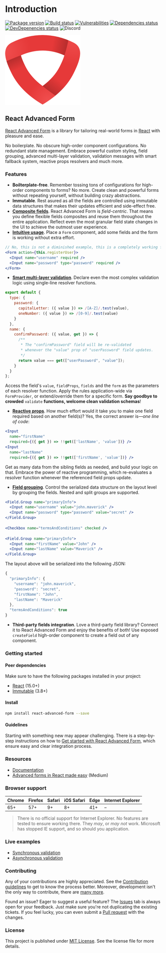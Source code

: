 # Introduction

[![Package version](https://img.shields.io/npm/v/react-advanced-form.svg)](https://www.npmjs.com/package/react-advanced-form) [![Build status](https://img.shields.io/circleci/project/github/kettanaito/react-advanced-form/master.svg)](https://circleci.com/gh/kettanaito/react-advanced-form) [![Vulnerabilities](https://snyk.io/test/github/kettanaito/react-advanced-form/badge.svg)](https://snyk.io/test/github/kettanaito/react-advanced-form) [![Dependencies status](https://img.shields.io/david/kettanaito/react-advanced-form.svg)](https://david-dm.org/kettanaito/react-advanced-form) [![DevDepenencies status](https://img.shields.io/david/dev/kettanaito/react-advanced-form.svg)](https://david-dm.org/kettanaito/react-advanced-form?type=dev) ![Discord](https://img.shields.io/discord/443325109311373313.svg)

![React Advanced Form](../.gitbook/assets/logo.png)

## React Advanced Form

[React Advanced Form](https://github.com/kettanaito/react-advanced-form) is a library for tailoring real-world forms in [React](https://reactjs.org/) with pleasure and ease.

No boilerplate. No obscure high-order component configurations. No redundant state management. Embrace powerful custom styling, field grouping, advanced multi-layer validation, validation messages with smart fallback system, reactive props resolvers and much more.

### Features

* **Boilterplate-free**. Remember tossing tons of configurations for high-order components to forms? No more. Create clean and powerful forms without repeating yourself, without building crazy abstractions.
* **Immutable**. Rest asured as all the fields are controlled using immutable data structures that makes their updates efficient and side-effect free.
* [**Composite fields**](https://kettanaito.gitbooks.io/react-advanced-form/docs/getting-started/creating-fields.html). React Advanced Form is _field-centric_. That means you define flexible fields composites and reuse them throughout the entire application. Reflect even the most granular field state changes in the UI to achieve the outmost user experience.
* [**Intuitive usage**](https://kettanaito.gitbooks.io/react-advanced-form/docs/getting-started/creating-form.html). Place a `Form` component, add some fields and the form is working without extra effort.

```jsx
// No, this is not a diminished example, this is a completely working form
<Form action={this.registerUser}>
  <Input name="username" required />
  <Input name="password" type="password" required />
</Form>
```

* [**Smart multi-layer validation**](https://kettanaito.gitbooks.io/react-advanced-form/docs/validation/logic.html). Declare even the most complex validation logic using single-line resolver functions.

```javascript
export default {
  type: {
    password: {
      capitalLetter: ({ value }) => /[A-Z]/.test(value),
      oneNumber: ({ value }) => /[0-9]/.test(value)
    }
  },
  name: {
    confirmPassword: ({ value, get }) => {
      /**
       * The "confirmPassword" field will be re-validated
       * whenever the "value" prop of "userPassword" field updates.
       */
      return value === get(["userPassword", "value"]);
    }
  }
};
```

Access the field's `value`, `fieldProps`, `fields` and the `form` as the parameters of each resolver function. Apply the rules application-wide via `FormProvider`, or extend/override them for a specific form. **Say goodbye to crowded** `validate` **functions, welcome clean validation schemas**!

* [**Reactive props**](https://kettanaito.gitbooks.io/react-advanced-form/docs/architecture/reactive-props.html). How much effort would it take you to make one field required based on another field\(s\)? Yes, the correct answer is—_one line of code_:

```jsx
<Input
  name="firstName"
  required={({ get }) => !!get(['lastName', 'value'])} />
<Input
  name="lastName"
  required={({ get }) => !!get(['firstName', 'value'])} />
```

Get as many data from the sibling fields as needed, and build your logic on that. Embrace the power of reactive programming, which re-evaluates a resolver function whenever the referenced field props update.

* [**Field grouping**](https://kettanaito.gitbooks.io/react-advanced-form/docs/components/Field.Group.html). Control the serialized data structure on the layout level by grouping the fields. Nested and split groups are supported.

```jsx
<Field.Group name="primaryInfo">
  <Input name="username" value="john.maverick" />
  <Input name="password" type="password" value="secret" />
</Field.Group>

<Checkbox name="termsAndConditions" checked />

<Field.Group name="primaryInfo">
  <Input name="firstName" value="John" />
  <Input name="lastName" value="Maverick" />
</Field.Group>
```

The layout above will be serialized into the following JSON:

```javascript
{
  "primaryInfo": {
    "username": "john.maverick",
    "password": "secret",
    "firstName": "John",
    "lastName": "Maverick"
  },
  "termsAndConditions": true
}
```

* **Third-party fields integration**. Love a third-party field library? Connect it to React Advanced Form and enjoy the benefits of both! Use exposed `createField` high-order component to create a field out of any component.

### Getting started

#### Peer dependencies

Make sure to have the following packages installed in your project:

* [React](https://github.com/facebook/react) \(15.0+\)
* [Immutable](https://github.com/facebook/immutable-js) \(3.8+\)

#### Install

```bash
npm install react-advanced-form --save
```

#### Guidelines

Starting with something new may appear challenging. There is a step-by-step instructions on how to [Get started with React Advanced Form](https://kettanaito.gitbooks.io/react-advanced-form/docs/getting-started/installation.html), which ensure easy and clear integration process.

### Resources

* [Documentation](https://kettanaito.gitbooks.io/react-advanced-form)
* [Advanced forms in React made easy](https://medium.com/@kettanaito/advanced-forms-in-react-made-easy-92a6e208f017) \(Medium\)

### Browser support

| Chrome | Firefox | Safari | iOS Safari | Edge | Internet Explorer |
| :--- | :--- | :--- | :--- | :--- | :--- |
| 65+ | 57+ | 9+ | 8+ | 41+ | – |

> There is no official support for Internet Explorer. No features are tested to ensure working there. They _may_, or _may not_ work. Microsoft has stopped IE support, and so should you application.

### Live examples

* [Synchronous validation](https://codesandbox.io/s/53wlvmp42l?module=%2Fsrc%2FSyncValidation.js)
* [Asynchronous validation](https://codesandbox.io/s/73236qlk06?module=%2Fsrc%2FAsyncValidation.js)

### Contributing

Any of your contributions are highly appreciated. See the [Contribution guidelines](https://kettanaito.gitbooks.io/react-advanced-form/docs/CONTRIBUTING.html) to get to know the process better. Moreover, development isn't the only way to contribute, there are [many more](https://kettanaito.gitbooks.io/react-advanced-form/docs/CONTRIBUTING.html#other-contributions).

Found an issue? Eager to suggest a useful feature? The [Issues](https://github.com/kettanaito/react-advanced-form/issues) tab is always open for your feedback. Just make sure you're not duplicating the existing tickets. If you feel lucky, you can even submit a [Pull request](https://github.com/kettanaito/react-advanced-form/pulls) with the changes.

### License

This project is published under [MIT License](https://github.com/kettanaito/react-advanced-form/blob/master/LICENSE.md). See the license file for more details.

